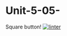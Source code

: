 # Unit-5-05-
Square button!
[![linter](https://github.com/JacksonNaufal/Unit-5-05-/workflows/linter/badge.svg)](https://github.com/marketplace/actions/super-linter)
